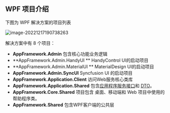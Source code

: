 ## WPF 项目介绍

下图为 WPF 解决方案的项目列表

![image-20221217190738263](C:\Users\zhouh\AppData\Roaming\Typora\typora-user-images\image-20221217190738263.png)

解决方案中有 8 个项目：

- **AppFramework.Admin**  包含核心功能业务逻辑
- **AppFramework.Admin.HandyUI ** HandyControl UI的启动项目
- **AppFramework.Admin.MaterialUI ** MaterialDesign UI的启动项目
- **AppFramework.Admin.SyncUI**  Syncfusion UI 的启动项目
- **AppFramework.Application.Client**  访问Web服务核心类库
- **AppFramework.Application.Shared**  包含[应用程序服务接口](https://aspnetboilerplate.com/Pages/Documents/Application-Services#DocIApplicationServiceInterface)和 [DTO](https://aspnetboilerplate.com/Pages/Documents/Data-Transfer-Objects)。
- **AppFramework.Core.Shared** 项目包含 桌面、移动端和 Web 项目中使用的帮助程序类。
- **AppFramework.Shared**  包含WPF客户端的公共层